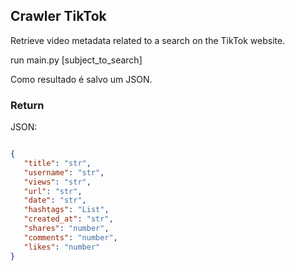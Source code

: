 ## Crawler TikTok

Retrieve video metadata related to a search on the TikTok website.


run main.py [subject_to_search]

Como resultado é salvo um JSON.

### Return

JSON:
``` JSON

{
   "title": "str",
   "username": "str",
   "views": "str",
   "url": "str",
   "date": "str",
   "hashtags": "List",
   "created_at": "str",
   "shares": "number",
   "comments": "number",
   "likes": "number"
}
```

